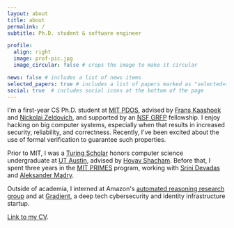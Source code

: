 ```yaml
---
layout: about
title: about
permalink: /
subtitle: Ph.D. student & software engineer

profile:
  align: right
  image: prof-pic.jpg
  image_circular: false # crops the image to make it circular

news: false # includes a list of news items
selected_papers: true # includes a list of papers marked as "selected={true}"
social: true  # includes social icons at the bottom of the page
---
```


I'm a first-year CS Ph.D. student at [MIT PDOS](https://pdos.csail.mit.edu/),
advised by [Frans Kaashoek](https://people.csail.mit.edu/kaashoek/) and [Nickolai Zeldovich](https://people.csail.mit.edu/nickolai/),
and supported by an [NSF GRFP](https://www.nsfgrfp.org/) fellowship.
I enjoy hacking on big computer systems, especially when that results in increased security, reliability, and correctness.
Recently, I've been excited about the use of formal verification to guarantee such properties.

Prior to MIT, I was a [Turing Scholar](https://www.cs.utexas.edu/turing-scholars)
honors computer science undergraduate at [UT Austin](https://www.utexas.edu/),
advised by [Hovav Shacham](https://www.cs.utexas.edu/~hovav/).
Before that, I spent three years in the [MIT PRIMES](http://math.mit.edu/research/highschool/primes/index.php) program,
working with [Srini Devadas](https://people.csail.mit.edu/devadas/)
and [Aleksander Mądry](https://people.csail.mit.edu/madry/).

Outside of academia, I interned at
Amazon's [automated reasoning research group](https://www.amazon.science/research-areas/automated-reasoning)
and at [Gradient](https://www.gradient.tech),
a deep tech cybersecurity and identity infrastructure startup.

[Link to my CV](/cv).
